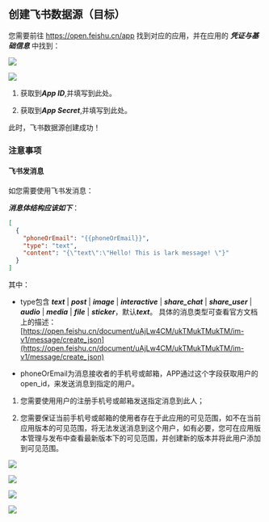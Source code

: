 ## 创建飞书数据源（目标）

您需要前往 https://open.feishu.cn/app 找到对应的应用，并在应用的 ***凭证与基础信息*** 中找到：

![](https://tapdata-bucket-01.oss-cn-beijing.aliyuncs.com/FeiShu/doc/findApp.PNG)

![](https://tapdata-bucket-01.oss-cn-beijing.aliyuncs.com/FeiShu/doc/appIdAndSecret.PNG)

1. 获取到***App ID***,并填写到此处。
   
2. 获取到***App Secret***,并填写到此处。

此时，飞书数据源创建成功！
   
### 注意事项

#### 飞书发消息

如您需要使用飞书发消息：

***消息体结构应该如下***：

```json
[
  {
    "phoneOrEmail": "{{phoneOrEmail}}",
    "type": "text",
    "content": "{\"text\":\"Hello! This is lark message! \"}"
  }
]
```
其中：

- type包含 ***text*** | ***post*** | ***image*** | ***interactive*** | ***share_chat*** | ***share_user*** | ***audio*** | ***media*** | ***file*** | ***sticker***，默认***text***。
  具体的消息类型可查看官方文档上的描述：[https://open.feishu.cn/document/uAjLw4CM/ukTMukTMukTM/im-v1/message/create_json](https://open.feishu.cn/document/uAjLw4CM/ukTMukTMukTM/im-v1/message/create_json)

- phoneOrEmail为消息接收者的手机号或邮箱，APP通过这个字段获取用户的open_id，来发送消息到指定的用户。

 1. 您需要使用用户的注册手机号或邮箱发送指定消息到此人；
    
 2. 您需要保证当前手机号或邮箱的使用者存在于此应用的可见范围，如不在当前应用版本的可见范围，将无法发送消息到这个用户，如有必要，您可在应用版本管理与发布中查看最新版本下的可见范围，并创建新的版本并将此用户添加到可见范围。

![](https://tapdata-bucket-01.oss-cn-beijing.aliyuncs.com/FeiShu/doc/version.PNG)

![](https://tapdata-bucket-01.oss-cn-beijing.aliyuncs.com/FeiShu/doc/rang.PNG)

![](https://tapdata-bucket-01.oss-cn-beijing.aliyuncs.com/FeiShu/doc/createdVersion.PNG)

![](https://tapdata-bucket-01.oss-cn-beijing.aliyuncs.com/FeiShu/doc/modifyRang.PNG)